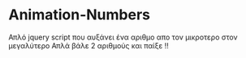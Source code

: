 # Animation-Numbers
Απλό jquery script  που αυξάνει ένα αριθμο απο τον μικροτερο στον μεγαλύτερο
Απλά βάλε 2 αριθμούς και παίξε !!
